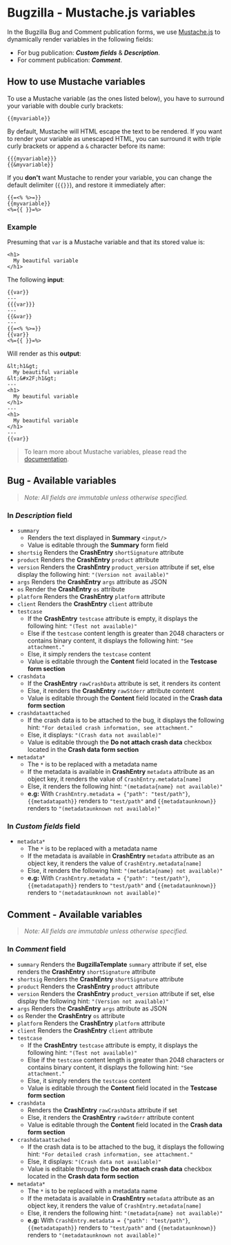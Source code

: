 # Bugzilla - Mustache.js variables
In the Bugzilla Bug and Comment publication forms, we use [Mustache.js](https://github.com/janl/mustache.js/) to dynamically render variables in the following fields:
- For bug publication: ***Custom fields*** & ***Description***.
- For comment publication: ***Comment***.

## How to use Mustache variables
To use a Mustache variable (as the ones listed below), you have to surround your variable with double curly brackets:
```
{{myvariable}}
```

By default, Mustache will HTML escape the text to be rendered. If you want to render your variable as unescaped HTML, you can surround it with triple curly brackets or append a `&` character before its name:
```
{{{myvariable}}}
{{&myvariable}}
```

If you **don't** want Mustache to render your variable, you can change the default delimiter (`{{}}`), and restore it immediately after:
```
{{=<% %>=}}
{{myvariable}}
<%={{ }}=%>
```

### Example
Presuming that `var` is a Mustache variable and that its stored value is:
```
<h1>
  My beautiful variable
</h1>
```

The following **input**:
```
{{var}}
---
{{{var}}}
---
{{&var}}
---
{{=<% %>=}}
{{var}}
<%={{ }}=%>
```

Will render as this **output**:
```
&lt;h1&gt;
  My beautiful variable
&lt;&#x2F;h1&gt;
---
<h1>
  My beautiful variable
</h1>
---
<h1>
  My beautiful variable
</h1>
---
{{var}}
```

> To learn more about Mustache variables, please read the [documentation](https://github.com/janl/mustache.js/#variables).

## Bug - Available variables
> *Note: All fields are immutable unless otherwise specified.*

### In ***Description*** field
- `summary`
    - Renders the text displayed in **Summary** `<input/>`
    - Value is editable through the **Summary** form field
- `shortsig` Renders the **CrashEntry** `shortSignature` attribute
- `product` Renders the **CrashEntry** `product` attribute
- `version` Renders the **CrashEntry** `product_version` attribute if set, else display the following hint: `"(Version not available)"`
- `args` Renders the **CrashEntry** `args` attribute as JSON 
- `os` Render the **CrashEntry** `os` attribute
- `platform` Renders the **CrashEntry** `platform` attribute
- `client` Renders the **CrashEntry** `client` attribute
- `testcase`
    - If the **CrashEntry** `testcase` attribute is empty, it displays the following hint: `"(Test not available)"`
    - Else if the `testcase` content length is greater than 2048 characters or contains binary content, it displays the following hint: `"See attachment."`
    - Else, it simply renders the `testcase` content
    - Value is editable through the **Content** field located in the **Testcase form section**
- `crashdata`
    - If the **CrashEntry** `rawCrashData` attribute is set, it renders its content
    - Else, it renders the **CrashEntry** `rawStderr` attribute content
    - Value is editable through the **Content** field located in the **Crash data form section**
- `crashdataattached`
    - If the crash data is to be attached to the bug, it displays the following hint: `"For detailed crash information, see attachment."`
    - Else, it displays: `"(Crash data not available)"`
    - Value is editable through the **Do not attach crash data** checkbox located in the **Crash data form section**
- `metadata*`
    - The `*` is to be replaced with a metadata name
    - If the metadata is available in **CrashEntry** `metadata` attribute as an object key, it renders the value of `CrashEntry.metadata[name]`
    - Else, it renders the following hint: `"(metadata{name} not available)"`
    - **e.g:** With `CrashEntry.metadata = {"path": "test/path"}`, `{{metadatapath}}` renders to `"test/path"` and `{{metadataunknown}}` renders to `"(metadataunknown not available)"`

### In ***Custom fields*** field
- `metadata*`
    - The `*` is to be replaced with a metadata name
    - If the metadata is available in **CrashEntry** `metadata` attribute as an object key, it renders the value of `CrashEntry.metadata[name]`
    - Else, it renders the following hint: `"(metadata{name} not available)"`
    - **e.g:** With `CrashEntry.metadata = {"path": "test/path"}`, `{{metadatapath}}` renders to `"test/path"` and `{{metadataunknown}}` renders to `"(metadataunknown not available)"`

## Comment - Available variables
> *Note: All fields are immutable unless otherwise specified.*

### In ***Comment*** field
- `summary` Renders the **BugzillaTemplate** `summary` attribute if set, else renders the **CrashEntry** `shortSignature` attribute
- `shortsig` Renders the **CrashEntry** `shortSignature` attribute
- `product` Renders the **CrashEntry** `product` attribute
- `version` Renders the **CrashEntry** `product_version` attribute if set, else display the following hint: `"(Version not available)"`
- `args` Renders the **CrashEntry** `args` attribute as JSON
- `os` Render the **CrashEntry** `os` attribute
- `platform` Renders the **CrashEntry** `platform` attribute
- `client` Renders the **CrashEntry** `client` attribute
- `testcase`
    - If the **CrashEntry** `testcase` attribute is empty, it displays the following hint: `"(Test not available)"`
    - Else if the `testcase` content length is greater than 2048 characters or contains binary content, it displays the following hint: `"See attachment."`
    - Else, it simply renders the `testcase` content
    - Value is editable through the **Content** field located in the **Testcase form section**
- `crashdata`
    - Renders the **CrashEntry** `rawCrashData` attribute if set
    - Else, it renders the **CrashEntry** `rawStderr` attribute content
    - Value is editable through the **Content** field located in the **Crash data form section**
- `crashdataattached`
    - If the crash data is to be attached to the bug, it displays the following hint: `"For detailed crash information, see attachment."`
    - Else, it displays: `"(Crash data not available)"`
    - Value is editable through the **Do not attach crash data** checkbox located in the **Crash data form section**
- `metadata*`
    - The `*` is to be replaced with a metadata name
    - If the metadata is available in **CrashEntry** `metadata` attribute as an object key, it renders the value of `CrashEntry.metadata[name]`
    - Else, it renders the following hint: `"(metadata{name} not available)"`
    - **e.g:** With `CrashEntry.metadata = {"path": "test/path"}`, `{{metadatapath}}` renders to `"test/path"` and `{{metadataunknown}}` renders to `"(metadataunknown not available)"`